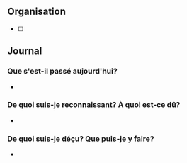 ## Organisation
- [ ] 

## Journal
### Que s'est-il passé aujourd'hui?
- 

### De quoi suis-je reconnaissant? À quoi est-ce dû?
- 

### De quoi suis-je déçu? Que puis-je y faire?
- 